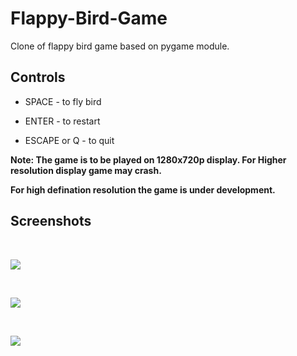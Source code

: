 # Flappy-Bird-Game

Clone of flappy bird game based on pygame module.

## Controls 

- SPACE - to fly bird

- ENTER - to restart

- ESCAPE or Q - to quit

**Note: The game is to be played on 1280x720p display. For Higher resolution display game may crash.**

**For high defination resolution the game is under development.**

## Screenshots

<br>

![](https://i.ibb.co/Sv0Jknt/screenshot-1.jpg)

<br>

![](https://i.ibb.co/64mHMxj/screenshot-2.jpg)

<br>

![](https://i.ibb.co/fNPnhbg/screenshot-6.jpg)